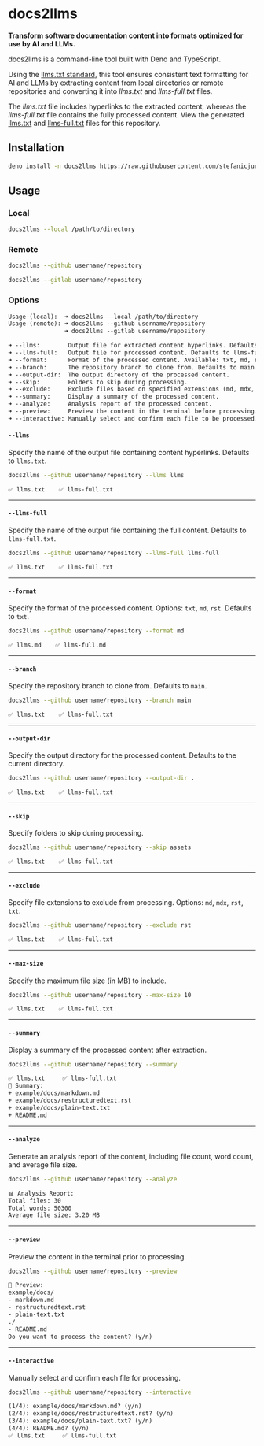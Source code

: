 # docs2llms

**Transform software documentation content into formats optimized for use by AI and LLMs.**

docs2llms is a command-line tool built with Deno and TypeScript.

Using the [llms.txt standard](https://llmstxt.org/), this tool ensures consistent text formatting for AI and LLMs by extracting content from local directories or remote repositories and converting it into *llms.txt* and *llms-full.txt* files.

The *llms.txt* file includes hyperlinks to the extracted content, whereas the *llms-full.txt* file contains the fully processed content. View the generated [llms.txt](https://github.com/stefanicjuraj/docs2llms/blob/main/llms.txt) and [llms-full.txt](https://github.com/stefanicjuraj/docs2llms/blob/main/llms-full.txt) files for this repository.

## Installation

```sh
deno install -n docs2llms https://raw.githubusercontent.com/stefanicjuraj/docs2llms/main/index.ts --allow-read --allow-net --allow-write --allow-run --global -f
```

## Usage

### Local

```sh
docs2llms --local /path/to/directory
```

### Remote

```sh
docs2llms --github username/repository
```

```sh
docs2llms --gitlab username/repository
```

### Options

```txt
Usage (local):  ➜ docs2llms --local /path/to/directory
Usage (remote): ➜ docs2llms --github username/repository
                ➜ docs2llms --gitlab username/repository

➜ --llms:        Output file for extracted content hyperlinks. Defaults to llms.txt.
➜ --llms-full:   Output file for processed content. Defaults to llms-full.txt.
➜ --format:      Format of the processed content. Available: txt, md, rst.
➜ --branch:      The repository branch to clone from. Defaults to main.
➜ --output-dir:  The output directory of the processed content.
➜ --skip:        Folders to skip during processing.
➜ --exclude:     Exclude files based on specified extensions (md, mdx, rst, txt).
➜ --summary:     Display a summary of the processed content.
➜ --analyze:     Analysis report of the processed content.
➜ --preview:     Preview the content in the terminal before processing.
➜ --interactive: Manually select and confirm each file to be processed.
```

#### **`--llms`**

Specify the name of the output file containing content hyperlinks. Defaults to `llms.txt`.

```bash
docs2llms --github username/repository --llms llms
```
  
`✅ llms.txt    ✅ llms-full.txt`
  
---

#### **`--llms-full`**

Specify the name of the output file containing the full content. Defaults to `llms-full.txt`.

```bash
docs2llms --github username/repository --llms-full llms-full
```

`✅ llms.txt    ✅ llms-full.txt`

---

#### **`--format`**

Specify the format of the processed content. Options: `txt`, `md`, `rst`. Defaults to `txt`.

```bash
docs2llms --github username/repository --format md
```

`✅ llms.md    ✅ llms-full.md`

---

#### **`--branch`**

Specify the repository branch to clone from. Defaults to `main`.

```bash
docs2llms --github username/repository --branch main
```

`✅ llms.txt    ✅ llms-full.txt`

---

#### **`--output-dir`**

Specify the output directory for the processed content. Defaults to the current directory.

```bash
docs2llms --github username/repository --output-dir .
```

`✅ llms.txt    ✅ llms-full.txt`

---

#### **`--skip`**

Specify folders to skip during processing.

```bash
docs2llms --github username/repository --skip assets
```

`✅ llms.txt    ✅ llms-full.txt`

---

#### **`--exclude`**

Specify file extensions to exclude from processing. Options: `md`, `mdx`, `rst`, `txt`.

```bash
docs2llms --github username/repository --exclude rst
```

`✅ llms.txt    ✅ llms-full.txt`

---

#### **`--max-size`**

Specify the maximum file size (in MB) to include.

```bash
docs2llms --github username/repository --max-size 10
```

`✅ llms.txt    ✅ llms-full.txt`

---

#### **`--summary`**

Display a summary of the processed content after extraction.

```bash
docs2llms --github username/repository --summary
```

```txt
✅ llms.txt     ✅ llms-full.txt
📄 Summary:
+ example/docs/markdown.md
+ example/docs/restructuredtext.rst
+ example/docs/plain-text.txt
+ README.md
```

---

#### **`--analyze`**

Generate an analysis report of the content, including file count, word count, and average file size.

```bash
docs2llms --github username/repository --analyze
```

```txt
📊 Analysis Report:
Total files: 30
Total words: 50300
Average file size: 3.20 MB
```

---

#### **`--preview`**

Preview the content in the terminal prior to processing.

```bash
docs2llms --github username/repository --preview
```

```txt
📂 Preview:
example/docs/
- markdown.md
- restructuredtext.rst
- plain-text.txt
./
- README.md
Do you want to process the content? (y/n)
```

---

#### **`--interactive`**

Manually select and confirm each file for processing.

```bash
docs2llms --github username/repository --interactive
```

```txt
(1/4): example/docs/markdown.md? (y/n)
(2/4): example/docs/restructuredtext.rst? (y/n)
(3/4): example/docs/plain-text.txt? (y/n)
(4/4): README.md? (y/n)
✅ llms.txt     ✅ llms-full.txt
```
